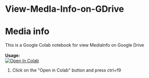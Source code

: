 # View-MedIa-Info-on-GDrive
# Media info
This is a Google Colab notebook for view MediaInfo on Google Drive
<br><br><b>Usage:</b>
<br>
<a href="https://colab.research.google.com/github/arlesstwo/View-Media-Info-on-GDrive/blob/master/Ver-Media-Info-en-GDRIVE.ipynb" target="_parent\"><img src="https://colab.research.google.com/assets/colab-badge.svg" alt="Open In Colab"/></a>
1. Click on the "Open in Colab" button and press ctrl+f9
